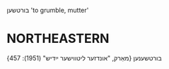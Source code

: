 בורטשען
'to grumble, mutter'

NORTHEASTERN
==============

בורטשענען
{מאַרק, "אונדזער ליטווישער ייִדיש" (1951): 457}
